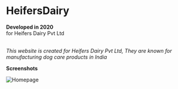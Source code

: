 # HeifersDairy

**Developed in 2020** <br />
for Heifers Dairy Pvt Ltd <br /><br />

*This website is created for Heifers Dairy Pvt Ltd, They are known for manufacturing dog care products in India*

**Screenshots**

![Homepage](https://github.com/sahilachhava/HeifersDairy/blob/main/screenshots/Home.png)
